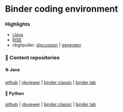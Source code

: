 # Binder coding environment

### Highlights

* [IJava](https://github.com/SpencerPark/IJava)
* [RISE](https://rise.readthedocs.io)
* nbgitpuller: [discussion](https://discourse.jupyter.org/t/tip-speed-up-binder-launches-by-pulling-github-content-in-a-binder-link-with-nbgitpuller/922) | [generator](https://jupyterhub.github.io/nbgitpuller/link)

### 🔗 Content repositories

#### ☕️ Java

[github](https://github.com/gymnasium-immensee/java)
|
[nbviewer](https://nbviewer.jupyter.org/github/gymnasium-immensee/java/tree/master/)
|
[binder classic](https://mybinder.org/v2/gh/gymnasium-immensee/binder/master?urlpath=git-pull%3Frepo%3Dhttps%253A%252F%252Fgithub.com%252Fgymnasium-immensee%252Fjava%26urlpath%3Dtree%252Fjava%252F%26branch%3Dmaster)
|
[binder lab](https://mybinder.org/v2/gh/gymnasium-immensee/binder/master?urlpath=git-pull%3Frepo%3Dhttps%253A%252F%252Fgithub.com%252Fgymnasium-immensee%252Fjava%26urlpath%3Dlab%252Ftree%252Fjava%252F%26branch%3Dmaster)


#### 🐍 Python

[github](https://github.com/gymnasium-immensee/python)
|
[nbviewer](https://nbviewer.jupyter.org/github/gymnasium-immensee/python/tree/master/)
|
[binder classic](https://mybinder.org/v2/gh/gymnasium-immensee/binder/master?urlpath=git-pull%3Frepo%3Dhttps%253A%252F%252Fgithub.com%252Fgymnasium-immensee%252Fpython%26urlpath%3Dtree%252Fpython%252F%26branch%3Dmaster)
|
[binder lab](https://mybinder.org/v2/gh/gymnasium-immensee/binder/master?urlpath=git-pull%3Frepo%3Dhttps%253A%252F%252Fgithub.com%252Fgymnasium-immensee%252Fpython%26urlpath%3Dlab%252Ftree%252Fpython%252F%26branch%3Dmaster)
